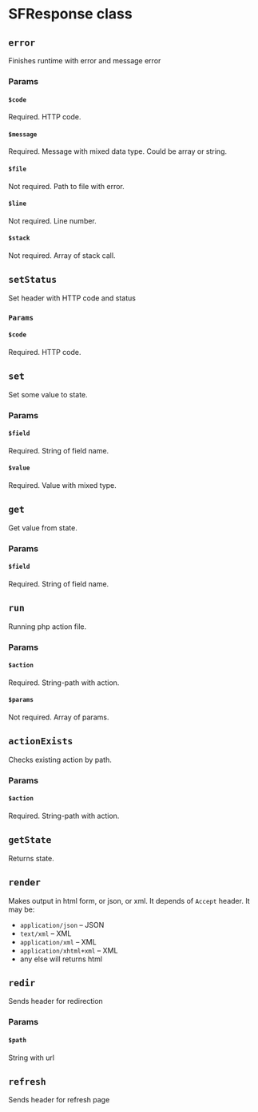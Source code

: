# SFResponse class

## `error`

Finishes runtime with error and message error

### Params

#### `$code`

Required.
HTTP code.

#### `$message`

Required.
Message with mixed data type. Could be array or string.

#### `$file`

Not required.
Path to file with error.

#### `$line`

Not required.
Line number.

#### `$stack`

Not required.
Array of stack call.

## `setStatus`

Set header with HTTP code and status

### `Params`

#### `$code`

Required.
HTTP code.

## `set`

Set some value to state.

### Params

#### `$field`

Required.
String of field name.

#### `$value`

Required.
Value with mixed type.

## `get`

Get value from state.

### Params

#### `$field`

Required.
String of field name.

## `run`

Running php action file.

### Params

#### `$action`

Required.
String-path with action.

#### `$params`

Not required.
Array of params.

## `actionExists`

Checks existing action by path.

### Params

#### `$action`

Required.
String-path with action.

## `getState`

Returns state.

## `render`

Makes output in html form, or json, or xml. It depends of `Accept` header.
It may be:
* `application/json` – JSON
* `text/xml` – XML
* `application/xml` – XML
* `application/xhtml+xml` – XML
* any else will returns html

## `redir`

Sends header for redirection

### Params

#### `$path`

String with url

## `refresh`

Sends header for refresh page
